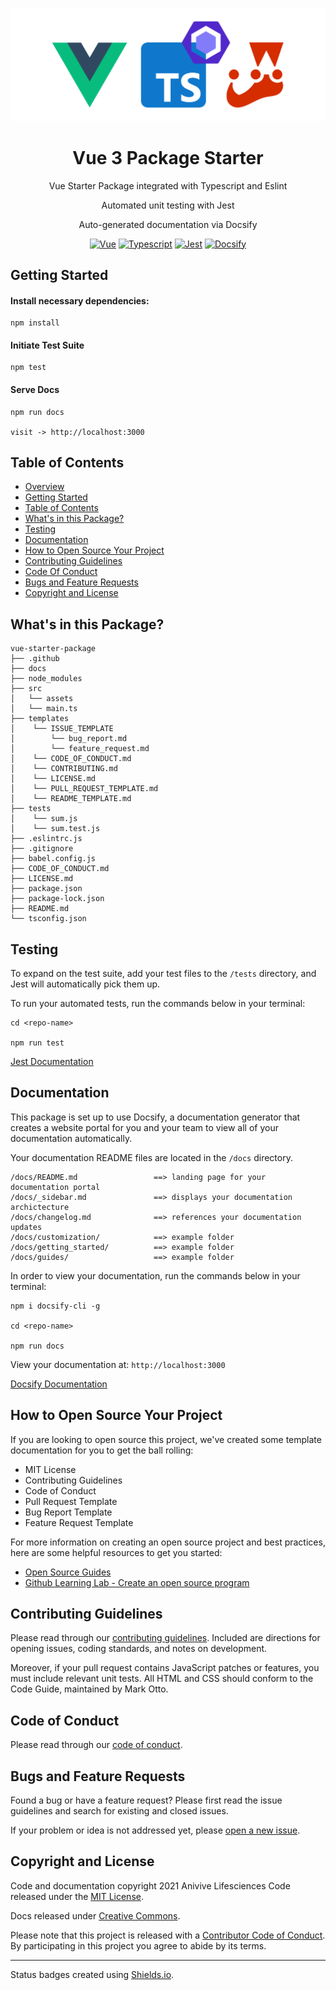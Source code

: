 <div style="text-align:center" align="center">

![Package Logo](assets/vue-ts-eslint-jest.png)

# Vue 3 Package Starter

Vue Starter Package integrated with Typescript and Eslint

Automated unit testing with Jest

Auto-generated documentation via Docsify

[![Vue](https://img.shields.io/badge/vue-3.0.5-%2342b883)](https://v3.vuejs.org/)
[![Typescript](https://img.shields.io/badge/typescript-4.1.3-blue)](https://www.typescriptlang.org/)
[![Jest](https://img.shields.io/badge/jest-26.6.3-red)](https://jestjs.io/en/)
[![Docsify](https://img.shields.io/badge/docsify-4.11.6-green)](https://docsify.js.org/#/)

</div>



## Getting Started

#### Install necessary dependencies:
```
npm install
```

#### Initiate Test Suite
```
npm test
```

#### Serve Docs
```
npm run docs

visit -> http://localhost:3000
```


## Table of Contents

* [Overview](#vue-3-package-starter)
* [Getting Started](#getting-started)
* [Table of Contents](#table-of-contents)
* [What's in this Package?](#whats-in-this-package)
* [Testing](#testing)
* [Documentation](#documentation)
* [How to Open Source Your Project](#how-to-open-source-your-project)
* [Contributing Guidelines](#contributing-guidelines)
* [Code Of Conduct](#code-of-conduct)
* [Bugs and Feature Requests](#bugs-and-feature-requests)
* [Copyright and License](#copyright-and-license)



## What's in this Package?

```
vue-starter-package
├── .github
├── docs
├── node_modules
├── src
│   └── assets
│   └── main.ts
├── templates
│    └── ISSUE_TEMPLATE
│        └── bug_report.md
│        └── feature_request.md
│    └── CODE_OF_CONDUCT.md
│    └── CONTRIBUTING.md
│    └── LICENSE.md
│    └── PULL_REQUEST_TEMPLATE.md
│    └── README_TEMPLATE.md
├── tests
│    └── sum.js
│    └── sum.test.js
├── .eslintrc.js
├── .gitignore
├── babel.config.js
├── CODE_OF_CONDUCT.md
├── LICENSE.md
├── package.json
├── package-lock.json
├── README.md
└── tsconfig.json
```



## Testing
To expand on the test suite, add your test files to the `/tests` directory, and Jest will
automatically pick them up.

To run your automated tests, run the commands below in your terminal:
```
cd <repo-name>

npm run test
```

[Jest Documentation](https://jestjs.io/docs/en/getting-started)



## Documentation
This package is set up to use Docsify, a documentation generator that creates a website portal for
you and your team to view all of your documentation automatically.

Your documentation README files are located in the `/docs` directory.
```
/docs/README.md                 ==> landing page for your documentation portal
/docs/_sidebar.md               ==> displays your documentation archictecture
/docs/changelog.md              ==> references your documentation updates
/docs/customization/            ==> example folder
/docs/getting_started/          ==> example folder
/docs/guides/                   ==> example folder
```

In order to view your documentation, run the commands below in your terminal:
```
npm i docsify-cli -g

cd <repo-name>

npm run docs
```

View your documentation at: `http://localhost:3000`

[Docsify Documentation](https://docsify.js.org/#/quickstart)



## How to Open Source Your Project

If you are looking to open source this project, we've created some template documentation for you
to get the ball rolling:
* MIT License
* Contributing Guidelines
* Code of Conduct
* Pull Request Template
* Bug Report Template
* Feature Request Template


For more information on creating an open source project and best practices, here are some helpful
resources to get you started:
* [Open Source Guides](https://opensource.guide/starting-a-project/)
* [Github Learning Lab - Create an open source program](https://lab.github.com/githubtraining/create-an-open-source-program)



## Contributing Guidelines
Please read through our [contributing guidelines](.github/CONTRIBUTING.md). Included are directions
for opening issues, coding standards, and notes on development.

Moreover, if your pull request contains JavaScript patches or features, you must include relevant
unit tests. All HTML and CSS should conform to the Code Guide, maintained by Mark Otto.



## Code of Conduct
Please read through our [code of conduct](CODE_OF_CONDUCT.md).



## Bugs and Feature Requests
Found a bug or have a feature request? Please first read the issue guidelines and search for
existing and closed issues.

If your problem or idea is not addressed yet, please
[open a new issue](https://github.com/Anivive/vue-package-starter/issues).



## Copyright and License
Code and documentation copyright 2021 Anivive Lifesciences Code released under the [MIT License](LICENSE.md).

Docs released under [Creative Commons](https://creativecommons.org/licenses/by/3.0/).

Please note that this project is released with a [Contributor Code of Conduct](CODE_OF_CONDUCT.md).
By participating in this project you agree to abide by its terms.



---



Status badges created using [Shields.io](https://github.com/badges/shields).

